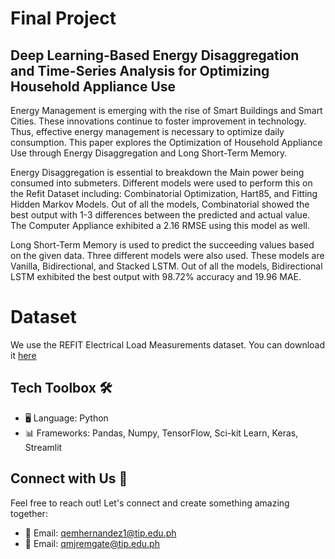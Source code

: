 # Final Project

## Deep Learning-Based Energy Disaggregation and Time-Series Analysis for Optimizing Household Appliance Use

Energy Management is emerging with the rise of Smart Buildings and Smart Cities. These innovations continue to foster improvement in technology. Thus, effective energy management is necessary to optimize daily consumption.  This paper explores the Optimization of Household Appliance Use through Energy Disaggregation and Long Short-Term Memory. 

Energy Disaggregation is essential to breakdown the Main power being consumed into submeters. Different models were used to perform this on the Refit Dataset including: Combinatorial Optimization, Hart85, and Fitting Hidden Markov Models. Out of all the models, Combinatorial showed the best output with 1-3 differences between the predicted and actual value. The Computer Appliance exhibited a 2.16 RMSE using this model as well. 

Long Short-Term Memory is used to predict the succeeding values based on the given data. Three different models were also used. These models are Vanilla, Bidirectional, and Stacked LSTM. Out of all the models, Bidirectional LSTM exhibited the best output with 98.72% accuracy and 19.96 MAE.


# Dataset
We use the REFIT Electrical Load Measurements dataset. You can download it [here](http://redd.csail.mit.edu/)

## Tech Toolbox 🛠️


- 🖥️ Language: Python
- 📊 Frameworks: Pandas, Numpy, TensorFlow, Sci-kit Learn, Keras, Streamlit

## Connect with Us 📲

Feel free to reach out! Let's connect and create something amazing together:

- 📧 Email: [qemhernandez1@tip.edu.ph](mailto:qemhernandez1@tip.edu.ph)
- 📧 Email: [qmjremgate@tip.edu.ph](mailto:qmjremgate@tip.edu.ph)
